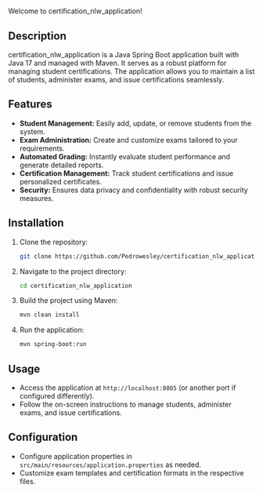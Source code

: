 #

Welcome to certification_nlw_application!

## Description

certification_nlw_application is a Java Spring Boot application built with Java 17 and managed with Maven. It serves as a robust platform for managing student certifications. The application allows you to maintain a list of students, administer exams, and issue certifications seamlessly.

## Features

- **Student Management:** Easily add, update, or remove students from the system.
- **Exam Administration:** Create and customize exams tailored to your requirements.
- **Automated Grading:** Instantly evaluate student performance and generate detailed reports.
- **Certification Management:** Track student certifications and issue personalized certificates.
- **Security:** Ensures data privacy and confidentiality with robust security measures.

## Installation

1. Clone the repository:

   ```bash
   git clone https://github.com/Pedrowesley/certification_nlw_application
   ```

2. Navigate to the project directory:

   ```bash
   cd certification_nlw_application
   ```

3. Build the project using Maven:

   ```bash
   mvn clean install
   ```

4. Run the application:

   ```bash
   mvn spring-boot:run
   ```

## Usage

- Access the application at `http://localhost:8085` (or another port if configured differently).
- Follow the on-screen instructions to manage students, administer exams, and issue certifications.

## Configuration

- Configure application properties in `src/main/resources/application.properties` as needed.
- Customize exam templates and certification formats in the respective files.
